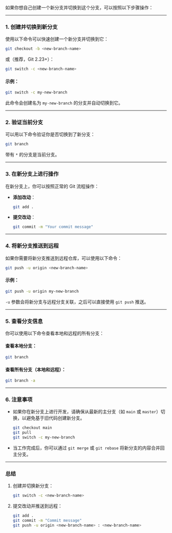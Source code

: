 如果你想自己创建一个新分支并切换到这个分支，可以按照以下步骤操作：

------

### 1. **创建并切换到新分支**

使用以下命令可以快速创建一个新分支并切换到它：

```bash
git checkout -b <new-branch-name>
```

或（推荐，Git 2.23+）：

```bash
git switch -c <new-branch-name>
```

#### 示例：

```bash
git switch -c my-new-branch
```

此命令会创建名为 `my-new-branch` 的分支并自动切换到它。

------

### 2. **验证当前分支**

可以用以下命令验证你是否切换到了新分支：

```bash
git branch
```

带有 `*` 的分支是当前分支。

------

### 3. **在新分支上进行操作**

在新分支上，你可以按照正常的 Git 流程操作：

- **添加改动**：

  ```bash
  git add .
  ```

- **提交改动**：

  ```bash
  git commit -m "Your commit message"
  ```

------

### 4. **将新分支推送到远程**

如果你需要将新分支推送到远程仓库，可以使用以下命令：

```bash
git push -u origin <new-branch-name>
```

#### 示例：

```bash
git push -u origin my-new-branch
```

`-u` 参数会将新分支与远程分支关联，之后可以直接使用 `git push` 推送。

------

### 5. **查看分支信息**

你可以使用以下命令查看本地和远程的所有分支：

#### 查看本地分支：

```bash
git branch
```

#### 查看所有分支（本地和远程）：

```bash
git branch -a
```

------

### 6. **注意事项**

- 如果你在新分支上进行开发，请确保从最新的主分支（如 `main` 或 `master`）切换，以避免基于旧代码创建新分支。

  ```bash
  git checkout main
  git pull
  git switch -c my-new-branch
  ```

- 当工作完成后，你可以通过 `git merge` 或 `git rebase` 将新分支的内容合并回主分支。

------

### 总结

1. 创建并切换新分支：

   ```bash
   git switch -c <new-branch-name>
   ```

2. 提交改动并推送到远程：

   ```bash
   git add .
   git commit -m "Commit message"
   git push -u origin <new-branch-name> : <new-branch-name>
   ```